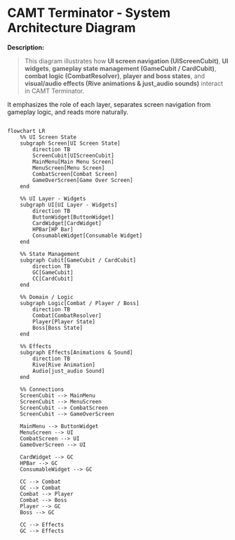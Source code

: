 # CAMT Terminator - System Architecture Diagram

**Description:**

> This diagram illustrates how **UI screen navigation (UIScreenCubit)**, **UI widgets**, **gameplay state management (GameCubit / CardCubit)**, **combat logic (CombatResolver)**, **player and boss states**, and **visual/audio effects (Rive animations & just_audio sounds)** interact in CAMT Terminator.

It emphasizes the role of each layer, separates screen navigation from gameplay logic, and reads more naturally.

```mermaid

flowchart LR
    %% UI Screen State
    subgraph Screen[UI Screen State]
        direction TB
        ScreenCubit[UIScreenCubit]
        MainMenu[Main Menu Screen]
        MenuScreen[Menu Screen]
        CombatScreen[Combat Screen]
        GameOverScreen[Game Over Screen]
    end

    %% UI Layer - Widgets
    subgraph UI[UI Layer - Widgets]
        direction TB
        ButtonWidget[ButtonWidget]
        CardWidget[CardWidget]
        HPBar[HP Bar]
        ConsumableWidget[Consumable Widget]
    end

    %% State Management
    subgraph Cubit[GameCubit / CardCubit]
        direction TB
        GC[GameCubit]
        CC[CardCubit]
    end

    %% Domain / Logic
    subgraph Logic[Combat / Player / Boss]
        direction TB
        Combat[CombatResolver]
        Player[Player State]
        Boss[Boss State]
    end

    %% Effects
    subgraph Effects[Animations & Sound]
        direction TB
        Rive[Rive Animation]
        Audio[just_audio Sound]
    end

    %% Connections
    ScreenCubit --> MainMenu
    ScreenCubit --> MenuScreen
    ScreenCubit --> CombatScreen
    ScreenCubit --> GameOverScreen

    MainMenu --> ButtonWidget
    MenuScreen --> UI
    CombatScreen --> UI
    GameOverScreen --> UI

    CardWidget --> GC
    HPBar --> GC
    ConsumableWidget --> GC

    CC --> Combat
    GC --> Combat
    Combat --> Player
    Combat --> Boss
    Player --> GC
    Boss --> GC

    CC --> Effects
    GC --> Effects
    
```
